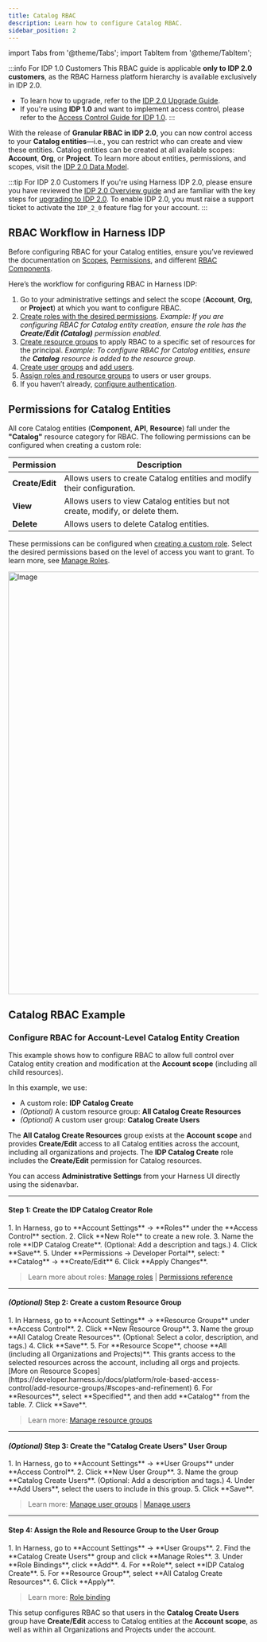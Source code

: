 ```yaml
---
title: Catalog RBAC
description: Learn how to configure Catalog RBAC. 
sidebar_position: 2
---
```

import Tabs from '@theme/Tabs';
import TabItem from '@theme/TabItem';

:::info For IDP 1.0 Customers
This RBAC guide is applicable **only to IDP 2.0 customers**, as the RBAC Harness platform hierarchy is available exclusively in IDP 2.0.
* To learn how to upgrade, refer to the [IDP 2.0 Upgrade Guide](/docs/internal-developer-portal/idp-2o-overview/migrating-idp-2o.md).
* If you're using **IDP 1.0** and want to implement access control, please refer to the [Access Control Guide for IDP 1.0](#permissions--resource-scopes).
:::

With the release of **Granular RBAC in IDP 2.0**, you can now control access to your **Catalog entities**—i.e., you can restrict who can create and view these entities. Catalog entities can be created at all available scopes: **Account**, **Org**, or **Project**. To learn more about entities, permissions, and scopes, visit the [IDP 2.0 Data Model](/docs/internal-developer-portal/catalog/data-model.md).

:::tip For IDP 2.0 Customers
If you're using Harness IDP 2.0, please ensure you have reviewed the [IDP 2.0 Overview guide](/docs/internal-developer-portal/idp-2o-overview/2-0-overview-and-upgrade-path.md) and are familiar with the key steps for [upgrading to IDP 2.0](/docs/internal-developer-portal/idp-2o-overview/migrating-idp-2o.md). To enable IDP 2.0, you must raise a support ticket to activate the `IDP_2_0` feature flag for your account.
:::

## RBAC Workflow in Harness IDP

Before configuring RBAC for your Catalog entities, ensure you’ve reviewed the documentation on [Scopes](/docs/internal-developer-portal/rbac/scopes#scopes), [Permissions](/docs/internal-developer-portal/rbac/scopes#permissions--resources), and different [RBAC Components](/docs/internal-developer-portal/rbac/scopes#rbac-components).

Here’s the workflow for configuring RBAC in Harness IDP:

1. Go to your administrative settings and select the scope (**Account**, **Org**, or **Project**) at which you want to configure RBAC.
2. [Create roles with the desired permissions](/docs/platform/role-based-access-control/add-manage-roles.md#create-a-role).
   *Example: If you are configuring RBAC for Catalog entity creation, ensure the role has the **Create/Edit (Catalog)** permission enabled.*
3. [Create resource groups](/docs/platform/role-based-access-control/add-resource-groups.md#create-a-resource-group) to apply RBAC to a specific set of resources for the principal.
   *Example: To configure RBAC for Catalog entities, ensure the **Catalog** resource is added to the resource group.*
4. [Create user groups](/docs/platform/role-based-access-control/add-user-groups.md#create-user-groups-manually) and [add users](https://developer.harness.io/docs/platform/role-based-access-control/add-users).
5. [Assign roles and resource groups](/docs/platform/role-based-access-control/rbac-in-harness#role-binding) to users or user groups.
6. If you haven’t already, [configure authentication](/docs/platform/authentication/authentication-overview.md).

## Permissions for Catalog Entities

All core Catalog entities (**Component**, **API**, **Resource**) fall under the **"Catalog"** resource category for RBAC. The following permissions can be configured when creating a custom role:

| **Permission**  | **Description**                                                               |
| --------------- | ----------------------------------------------------------------------------- |
| **Create/Edit** | Allows users to create Catalog entities and modify their configuration.       |
| **View**        | Allows users to view Catalog entities but not create, modify, or delete them. |
| **Delete**      | Allows users to delete Catalog entities.                                      |

These permissions can be configured when [creating a custom role](/docs/platform/role-based-access-control/add-manage-roles/#create-a-role). Select the desired permissions based on the level of access you want to grant. To learn more, see [Manage Roles](/docs/platform/role-based-access-control/add-manage-roles).

<img width="850" alt="Image" src="https://github.com/user-attachments/assets/28bbaebe-a480-4141-b118-250c45771bc5" />

## Catalog RBAC Example

### Configure RBAC for Account-Level Catalog Entity Creation

This example shows how to configure RBAC to allow full control over Catalog entity creation and modification at the **Account scope** (including all child resources).

In this example, we use:

* A custom role: **IDP Catalog Create**
* *(Optional)* A custom resource group: **All Catalog Create Resources**
* *(Optional)* A custom user group: **Catalog Create Users**

The **All Catalog Create Resources** group exists at the **Account scope** and provides **Create/Edit** access to all Catalog entities across the account, including all organizations and projects. The **IDP Catalog Create** role includes the **Create/Edit** permission for Catalog resources.

You can access **Administrative Settings** from your Harness UI directly using the sidenavbar. 

<DocVideo src="https://app.tango.us/app/embed/1dcbc9e9-70f4-49e7-bbec-6a2c94c97ae7" title="Create the IDP Catalog Create Role" />

---

#### Step 1: Create the IDP Catalog Creator Role
<Tabs>
<TabItem value="Interactive guide">
<DocVideo src="https://app.tango.us/app/embed/d3160dfc-3011-462f-a877-da804d730609" title="Create the IDP Catalog Create Role" />
</TabItem>
<TabItem value="Step-by-step">
1. In Harness, go to **Account Settings** → **Roles** under the **Access Control** section.
2. Click **New Role** to create a new role.
3. Name the role **IDP Catalog Create**. (Optional: Add a description and tags.)
4. Click **Save**.
5. Under **Permissions → Developer Portal**, select:
   * **Catalog** → **Create/Edit**
6. Click **Apply Changes**.
</TabItem>
</Tabs>

> Learn more about roles: [Manage roles](https://developer.harness.io/docs/platform/role-based-access-control/add-manage-roles) | [Permissions reference](https://developer.harness.io/docs/platform/role-based-access-control/permissions-reference/)

---

#### *(Optional)* Step 2: Create a custom Resource Group
<Tabs>
<TabItem value="Interactive guide">
<DocVideo src="https://app.tango.us/app/embed/e6962da9-989b-4885-b697-63c265b74d1d" title="Create the IDP Catalog Create Role" />
</TabItem>
<TabItem value="Step-by-step">
1. In Harness, go to **Account Settings** → **Resource Groups** under **Access Control**.
2. Click **New Resource Group**.
3. Name the group **All Catalog Create Resources**. (Optional: Select a color, description, and tags.)
4. Click **Save**.
5. For **Resource Scope**, choose **All (including all Organizations and Projects)**.
   This grants access to the selected resources across the account, including all orgs and projects.
   [More on Resource Scopes](https://developer.harness.io/docs/platform/role-based-access-control/add-resource-groups/#scopes-and-refinement)
6. For **Resources**, select **Specified**, and then add **Catalog** from the table.
7. Click **Save**.
</TabItem>
</Tabs>

> Learn more: [Manage resource groups](https://developer.harness.io/docs/platform/role-based-access-control/add-resource-groups)

---

#### *(Optional)* Step 3: Create the "Catalog Create Users" User Group

<Tabs>
<TabItem value="Interactive guide">
<DocVideo src="https://app.tango.us/app/embed/42821be8-f647-4e2e-8cd1-c057051a3e15" title="Create the IDP Catalog Create Role" />
</TabItem>
<TabItem value="Step-by-step">
1. In Harness, go to **Account Settings** → **User Groups** under **Access Control**.
2. Click **New User Group**.
3. Name the group **Catalog Create Users**. (Optional: Add a description and tags.)
4. Under **Add Users**, select the users to include in this group.
5. Click **Save**.
</TabItem>
</Tabs>

> Learn more: [Manage user groups](https://developer.harness.io/docs/platform/role-based-access-control/add-user-groups) | [Manage users](https://developer.harness.io/docs/platform/role-based-access-control/add-users)

---

#### Step 4: Assign the Role and Resource Group to the User Group
<Tabs>
<TabItem value="Interactive guide">
<DocVideo src="https://app.tango.us/app/embed/cc01bb71-292b-4448-b1b7-9b04bc8a7f9a" title="Create the IDP Catalog Create Role" />
</TabItem>
<TabItem value="Step-by-step">
1. In Harness, go to **Account Settings** → **User Groups**.
2. Find the **Catalog Create Users** group and click **Manage Roles**.
3. Under **Role Bindings**, click **Add**.
4. For **Role**, select **IDP Catalog Create**.
5. For **Resource Group**, select **All Catalog Create Resources**.
6. Click **Apply**.
</TabItem>
</Tabs>

> Learn more: [Role binding](https://developer.harness.io/docs/platform/role-based-access-control/rbac-in-harness/#role-binding)

This setup configures RBAC so that users in the **Catalog Create Users** group have **Create/Edit** access to Catalog entities at the **Account scope**, as well as within all Organizations and Projects under the account.